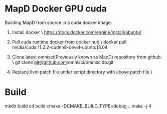 # MapD Docker GPU cuda
Building MapD from source in a cuda docker image.

1. Install docker \\
   https://docs.docker.com/engine/install/ubuntu/

2. Pull cuda runtime docker from docker hub \\
   docker pull nvidia/cuda:11.2.2-cudnn8-devel-ubuntu18.04

3. Clone latest omnisci(Previously known as MapD) repository from github. \\
   git clone git@github.com:omnisci/omniscidb.git

4. Replace llvm patch file under script directory with above patch file.\\

# Build
mkdir build
cd build
cmake -DCMAKE_BUILD_TYPE=debug ..
make -j 4

 
